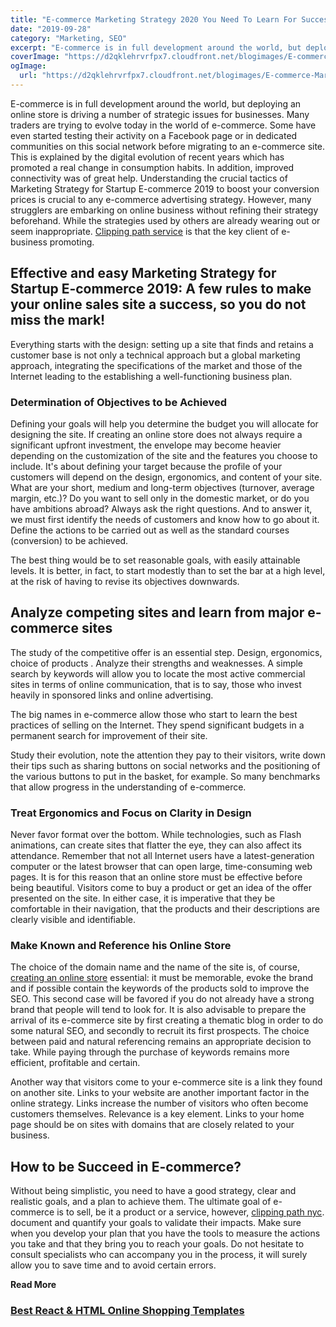 ```yaml
---
title: "E-commerce Marketing Strategy 2020 You Need To Learn For Success"
date: "2019-09-28"
category: "Marketing, SEO"
excerpt: "E-commerce is in full development around the world, but deploying an online store is driving a number of strategic issues for businesses. Many traders are trying to evolve today in the world of e-commerce. Some have even started testing their activity on a Facebook page or in dedicated communities on this social network before migrating"
coverImage: "https://d2qklehrvrfpx7.cloudfront.net/blogimages/E-commerce-Marketing-Strategy-1.png"
ogImage:
  url: "https://d2qklehrvrfpx7.cloudfront.net/blogimages/E-commerce-Marketing-Strategy-1.png"
---
```


E-commerce is in full development around the world, but deploying an online store is driving a number of strategic issues for businesses. Many traders are trying to evolve today in the world of e-commerce. Some have even started testing their activity on a Facebook page or in dedicated communities on this social network before migrating to an e-commerce site. This is explained by the digital evolution of recent years which has promoted a real change in consumption habits. In addition, improved connectivity was of great help. Understanding the crucial tactics of Marketing Strategy for Startup E-commerce 2019 to boost your conversion prices is crucial to any e-commerce advertising strategy. However, many strugglers are embarking on online business without refining their strategy beforehand. While the strategies used by others are already wearing out or seem inappropriate. [Clipping path service](https://clippingway.com/) is that the key client of e-business promoting.

## **Effective and easy Marketing Strategy for Startup E-commerce 2019:** **A few rules to make your online sales site a success, so you do not miss the mark!**

Everything starts with the design: setting up a site that finds and retains a customer base is not only a technical approach but a global marketing approach, integrating the specifications of the market and those of the Internet leading to the establishing a well-functioning business plan.

### **Determination of Objectives to be Achieved**

Defining your goals will help you determine the budget you will allocate for designing the site. If creating an online store does not always require a significant upfront investment, the envelope may become heavier depending on the customization of the site and the features you choose to include. It's about defining your target because the profile of your customers will depend on the design, ergonomics, and content of your site. What are your short, medium and long-term objectives (turnover, average margin, etc.)? Do you want to sell only in the domestic market, or do you have ambitions abroad? Always ask the right questions. And to answer it, we must first identify the needs of customers and know how to go about it. Define the actions to be carried out as well as the standard courses (conversion) to be achieved.

The best thing would be to set reasonable goals, with easily attainable levels. It is better, in fact, to start modestly than to set the bar at a high level, at the risk of having to revise its objectives downwards.

## **Analyze competing sites and learn from major e-commerce sites**

The study of the competitive offer is an essential step. Design, ergonomics, choice of products . Analyze their strengths and weaknesses. A simple search by keywords will allow you to locate the most active commercial sites in terms of online communication, that is to say, those who invest heavily in sponsored links and online advertising.

The big names in e-commerce allow those who start to learn the best practices of selling on the Internet. They spend significant budgets in a permanent search for improvement of their site.

Study their evolution, note the attention they pay to their visitors, write down their tips such as sharing buttons on social networks and the positioning of the various buttons to put in the basket, for example. So many benchmarks that allow progress in the understanding of e-commerce.

### **Treat Ergonomics and Focus on Clarity in Design**

Never favor format over the bottom. While technologies, such as Flash animations, can create sites that flatter the eye, they can also affect its attendance. Remember that not all Internet users have a latest-generation computer or the latest browser that can open large, time-consuming web pages. It is for this reason that an online store must be effective before being beautiful. Visitors come to buy a product or get an idea of ​​the offer presented on the site. In either case, it is imperative that they be comfortable in their navigation, that the products and their descriptions are clearly visible and identifiable.

### **Make Known and Reference his Online Store**

The choice of the domain name and the name of the site is, of course, [creating an online store](https://www.brainvire.com/magento-development-company/) essential: it must be memorable, evoke the brand and if possible contain the keywords of the products sold to improve the SEO. This second case will be favored if you do not already have a strong brand that people will tend to look for. It is also advisable to prepare the arrival of its e-commerce site by first creating a thematic blog in order to do some natural SEO, and secondly to recruit its first prospects. The choice between paid and natural referencing remains an appropriate decision to take. While paying through the purchase of keywords remains more efficient, profitable and certain.

Another way that visitors come to your e-commerce site is a link they found on another site. Links to your website are another important factor in the online strategy. Links increase the number of visitors who often become customers themselves. Relevance is a key element. Links to your home page should be on sites with domains that are closely related to your business.

## **How to be Succeed in E-commerce?**

Without being simplistic, you need to have a good strategy, clear and realistic goals, and a plan to achieve them. The ultimate goal of e-commerce is to sell, be it a product or a service, however, [clipping path nyc](https://www.clippingpathnyc.com/). document and quantify your goals to validate their impacts. Make sure when you develop your plan that you have the tools to measure the actions you take and that they bring you to reach your goals. Do not hesitate to consult specialists who can accompany you in the process, it will surely allow you to save time and to avoid certain errors.

**Read More**

### [Best React & HTML Online Shopping Templates](https://redq.io/blog/best-react-html-online-shopping-templates/)
